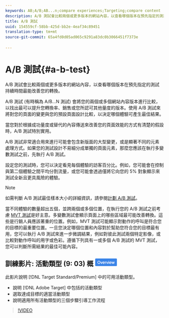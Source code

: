 ```yaml
---
keywords: AB;A/B;AB...n;compare experiences;Targeting;compare content
description: A/B 測試會比較兩個或更多版本的網站內容，以查看哪個版本在預先指定的測試持續時間最能改善您的轉換。
title: A/B 測試
uuid: 154559cf-58bb-425d-bb2e-4eaf34c89451
translation-type: tm+mt
source-git-commit: 65a4fd0d05ad065c9291a83dc0b3066451f7373e

---
```



# A/B 測試{#a-b-test}

A/B 測試會比較兩個或更多版本的網站內容，以查看哪個版本在預先指定的測試持續時間最能改善您的轉換。

A/B 測試 (有時稱為 A/B...N 測試) 會將您的兩個或多個網站內容版本進行比較，以找出最可以提升您轉換率、銷售或您所認可其他量度的版本。使用 A/B 測試來將對您的頁面的變更與您的預設頁面設計比較，以決定哪個體驗可產生最佳結果。

當您對於根據成功量度或替代的內容傳送來改善您的頁面效能的方式有清楚的假設時，A/B 測試特別實用。

A/B 測試非常適合用來進行可能會包含新版面的大型變更，或是顯著不同的元素處理方式。如果您的測試設計不易細分成單獨的頁面元素，那麼您應該在執行多變數測試之前，先執行 A/B 測試。

設定您的測試時，您可以決定看見每個體驗的訪客百分比。例如，您可能會在控制與第二個體驗之間平均分割流量，或您可能會透過僅將它向您的 5% 對象顯示來測試全新且更具風險的體驗。

>[!NOTE]
>
>如需判斷 A/B 測試最佳樣本大小的詳細資訊，請參閱[計劃 A/B 測試](../../c-activities/t-test-ab/sample-size-determination.md#concept_2801F552DB874C20B8A17C1B774C0383)。

當不同體驗的數量超出五個，並跨兩個或多個位置，在執行您的 A/B 測試之前考慮 [MVT 測試](/help/c-activities/c-multivariate-testing/multivariate-testing.md)是好主意。多變數測試會顯示頁面上的哪些區域最可能改善轉換。這些是行銷人員應該著重的位置。例如，MVT 測試可能顯示對動作的呼叫是符合您的目標的最重要位置。一旦您決定哪個位置和內容對於幫助您符合您的目標最有用，您可以執行 A/B 測試來進一步微調結果，例如對彼此測試兩個特定影像，或比較對動作呼叫的用字或色彩。遵循下列具有一或多個 A/B 測試的 MVT 測試，您可以判斷所需結果的最佳可能內容。

## 訓練影片: 活動類型 (9: 03) 概 ![述徽章](/help/assets/overview.png)

此影片說明 [!DNL Target Standard/Premium] 中的可用活動類型。

* 說明 [!DNL Adobe Target] 中包括的活動類型
* 選取達成目標的適當活動類型
* 說明適用所有活動類型的三個步驟引導工作流程

>[!VIDEO](https://video.tv.adobe.com/v/17386)
